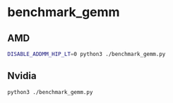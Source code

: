 # benchmark_gemm

## AMD
```bash
DISABLE_ADDMM_HIP_LT=0 python3 ./benchmark_gemm.py
```

## Nvidia
```bash
python3 ./benchmark_gemm.py
````